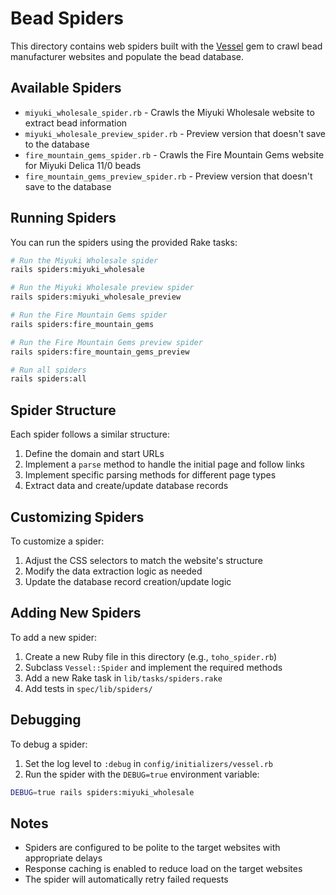 # Bead Spiders

This directory contains web spiders built with the [Vessel](https://github.com/rubycdp/vessel) gem to crawl bead manufacturer websites and populate the bead database.

## Available Spiders

- `miyuki_wholesale_spider.rb` - Crawls the Miyuki Wholesale website to extract bead information
- `miyuki_wholesale_preview_spider.rb` - Preview version that doesn't save to the database
- `fire_mountain_gems_spider.rb` - Crawls the Fire Mountain Gems website for Miyuki Delica 11/0 beads
- `fire_mountain_gems_preview_spider.rb` - Preview version that doesn't save to the database

## Running Spiders

You can run the spiders using the provided Rake tasks:

```bash
# Run the Miyuki Wholesale spider
rails spiders:miyuki_wholesale

# Run the Miyuki Wholesale preview spider
rails spiders:miyuki_wholesale_preview

# Run the Fire Mountain Gems spider
rails spiders:fire_mountain_gems

# Run the Fire Mountain Gems preview spider
rails spiders:fire_mountain_gems_preview

# Run all spiders
rails spiders:all
```

## Spider Structure

Each spider follows a similar structure:

1. Define the domain and start URLs
2. Implement a `parse` method to handle the initial page and follow links
3. Implement specific parsing methods for different page types
4. Extract data and create/update database records

## Customizing Spiders

To customize a spider:

1. Adjust the CSS selectors to match the website's structure
2. Modify the data extraction logic as needed
3. Update the database record creation/update logic

## Adding New Spiders

To add a new spider:

1. Create a new Ruby file in this directory (e.g., `toho_spider.rb`)
2. Subclass `Vessel::Spider` and implement the required methods
3. Add a new Rake task in `lib/tasks/spiders.rake`
4. Add tests in `spec/lib/spiders/`

## Debugging

To debug a spider:

1. Set the log level to `:debug` in `config/initializers/vessel.rb`
2. Run the spider with the `DEBUG=true` environment variable:

```bash
DEBUG=true rails spiders:miyuki_wholesale
```

## Notes

- Spiders are configured to be polite to the target websites with appropriate delays
- Response caching is enabled to reduce load on the target websites
- The spider will automatically retry failed requests